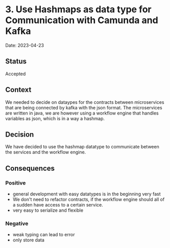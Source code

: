 # 3. Use Hashmaps as data type for Communication with Camunda and Kafka

Date: 2023-04-23

## Status

Accepted

## Context

We needed to decide on dataypes for the contracts between microservices that are being connected by kafka with the json format.
The microservices are written in java, we are however using a workflow engine that handles variables as json, which is in a way a hashmap.


## Decision

We have decided to use the hashmap datatype to communicate between the services and the workflow engine.

## Consequences

### Positive
- general development with easy datatypes is in the beginning very fast
- We don't need to refactor contracts, if the workflow engine should all of a sudden have access to a certain service.
- very easy to serialize and flexible

### Negative
- weak typing can lead to error
- only store data

